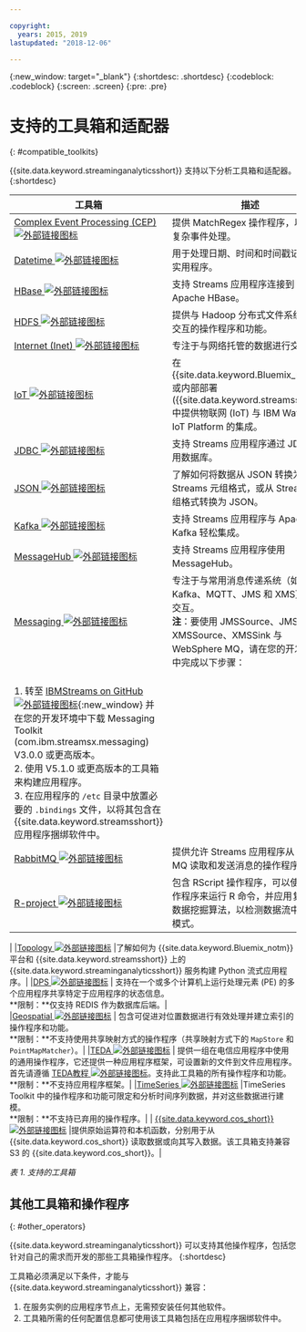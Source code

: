 ```yaml
---

copyright:
  years: 2015, 2019
lastupdated: "2018-12-06"

---
```


<!-- Attribute definitions -->
{:new_window: target="_blank"}
{:shortdesc: .shortdesc}
{:codeblock: .codeblock}
{:screen: .screen}
{:pre: .pre}

# 支持的工具箱和适配器
{: #compatible_toolkits}

{{site.data.keyword.streaminganalyticsshort}} 支持以下分析工具箱和适配器。
{:shortdesc}

|工具箱|描述|
| --------------------------------| --------------------------|
|[Complex Event Processing (CEP) ![外部链接图标](../../icons/launch-glyph.svg "外部链接图标")](https://ibm.co/2zOwODa)    |	提供 MatchRegex 操作程序，以执行复杂事件处理。|
|[Datetime ![外部链接图标](../../icons/launch-glyph.svg "外部链接图标")](https://ibmstreams.github.io/streamsx.datetime/)	|	用于处理日期、时间和时间戳记的一组实用程序。|
|[HBase ![外部链接图标](../../icons/launch-glyph.svg "外部链接图标")](http://ibmstreams.github.io/streamsx.hbase/)        |支持 Streams 应用程序连接到 Apache HBase。|
|[HDFS ![外部链接图标](../../icons/launch-glyph.svg "外部链接图标")](http://ibmstreams.github.io/streamsx.hdfs/)          |提供与 Hadoop 分布式文件系统进行交互的操作程序和功能。|
|[Internet (Inet) ![外部链接图标](../../icons/launch-glyph.svg "外部链接图标")](http://ibmstreams.github.io/streamsx.inet)|专注于与网络托管的数据进行交互。|
|[IoT ![外部链接图标](../../icons/launch-glyph.svg "外部链接图标")](http://ibmstreams.github.io/streamsx.iot/)            |在 {{site.data.keyword.Bluemix_notm}} 或内部部署 ({{site.data.keyword.streamsshort}}) 中提供物联网 (IoT) 与 IBM Watson IoT Platform 的集成。|
|[JDBC ![外部链接图标](../../icons/launch-glyph.svg "外部链接图标")](http://ibmstreams.github.io/streamsx.jdbc/)          |支持 Streams 应用程序通过 JDBC 使用数据库。|
|[JSON ![外部链接图标](../../icons/launch-glyph.svg "外部链接图标")](http://ibmstreams.github.io/streamsx.json/)          |了解如何将数据从 JSON 转换为 Streams 元组格式，或从 Streams 元组格式转换为 JSON。|
|[Kafka ![外部链接图标](../../icons/launch-glyph.svg "外部链接图标")](https://ibmstreams.github.io/streamsx.kafka/)       |支持 Streams 应用程序与 Apache Kafka 轻松集成。|
|[MessageHub ![外部链接图标](../../icons/launch-glyph.svg "外部链接图标")](https://ibmstreams.github.io/streamsx.messagehub/) |支持 Streams 应用程序使用 MessageHub。|
|[Messaging ![外部链接图标](../../icons/launch-glyph.svg "外部链接图标")](https://ibmstreams.github.io/streamsx.messaging/)   |  	专注于与常用消息传递系统（如 Kafka、MQTT、JMS 和 XMS）进行交互。<br>**注**：要使用 JMSSource、JMSSink、XMSSource、XMSSink 与 WebSphere MQ，请在您的开发环境中完成以下步骤：
<br>1. 转至 [IBMStreams on GitHub ![外部链接图标](../../icons/launch-glyph.svg "外部链接图标")](https://github.com/IBMStreams){:new_window} 并在您的开发环境中下载 Messaging Toolkit (com.ibm.streamsx.messaging) V3.0.0 或更高版本。<br>2. 使用 V5.1.0 或更高版本的工具箱来构建应用程序。<br>3. 在应用程序的 `/etc` 目录中放置必要的 `.bindings` 文件，以将其包含在 {{site.data.keyword.streamsshort}} 应用程序捆绑软件中。|
|[RabbitMQ ![外部链接图标](../../icons/launch-glyph.svg "外部链接图标")](https://ibmstreams.github.io/streamsx.rabbitmq/) |提供允许 Streams 应用程序从 Rabbit MQ 读取和发送消息的操作程序。|
|[R-project ![外部链接图标](../../icons/launch-glyph.svg "外部链接图标")](https://ibm.co/2rj2lKw)          	   	              |包含 RScript 操作程序，可以使用该操作程序来运行 R 命令，并应用复杂的数据挖掘算法，以检测数据流中的相关模式。
|
|[Topology ![外部链接图标](../../icons/launch-glyph.svg "外部链接图标")](http://ibmstreams.github.io/streamsx.topology/) |了解如何为 {{site.data.keyword.Bluemix_notm}} 平台和 {{site.data.keyword.streamsshort}} 上的 {{site.data.keyword.streaminganalyticsshort}} 服务构建 Python 流式应用程序。|
|[DPS ![外部链接图标](../../icons/launch-glyph.svg "外部链接图标")](http://ibmstreams.github.io/streamsx.dps/) |	 支持在一个或多个计算机上运行处理元素 (PE) 的多个应用程序共享特定于应用程序的状态信息。<br>**限制：**仅支持 REDIS 作为数据库后端。| 	 	 	
|[Geospatial ![外部链接图标](../../icons/launch-glyph.svg "外部链接图标")](https://www.ibm.com/support/knowledgecenter/en/SSCRJU_4.3.0/com.ibm.streams.toolkits.doc/spldoc/dita/tk$com.ibm.streams.geospatial/tk$com.ibm.streams.geospatial.html) 	     |	包含可促进对位置数据进行有效处理并建立索引的操作程序和功能。<br>**限制：**不支持使用共享映射方式的操作程序（共享映射方式下的 `MapStore` 和 `PointMapMatcher`）。|
|[TEDA ![外部链接图标](../../icons/launch-glyph.svg "外部链接图标")](https://www.ibm.com/support/knowledgecenter/en/SSCRJU_4.3.0/com.ibm.streams.toolkits.doc/spldoc/dita/tk$com.ibm.streams.teda/tk$com.ibm.streams.teda.html)	   | 	提供一组在电信应用程序中使用的通用操作程序，它还提供一种应用程序框架，可设置新的文件到文件应用程序。
首先请遵循 [TEDA教程 ![外部链接图标](../../icons/launch-glyph.svg "外部链接图标")](http://ibmstreams.github.io/streamsx.tutorial.teda/)。支持此工具箱的所有操作程序和功能。<br>**限制：**不支持应用程序框架。|
|[TimeSeries ![外部链接图标](../../icons/launch-glyph.svg "外部链接图标")](https://www.ibm.com/support/knowledgecenter/en/SSCRJU_4.3.0/com.ibm.streams.toolkits.doc/spldoc/dita/tk$com.ibm.streams.timeseries/tk$com.ibm.streams.timeseries.html)	 	  |TimeSeries Toolkit 中的操作程序和功能可限定和分析时间序列数据，并对这些数据进行建模。<br>**限制：**不支持已弃用的操作程序。|
| [{{site.data.keyword.cos_short}} ![外部链接图标](../../icons/launch-glyph.svg "外部链接图标")](https://bit.ly/2Ggp03T)	 	  |提供原始运算符和本机函数，分别用于从
{{site.data.keyword.cos_short}} 读取数据或向其写入数据。该工具箱支持兼容 S3 的 {{site.data.keyword.cos_short}}。|

*表 1. 支持的工具箱*

## 其他工具箱和操作程序
{: #other_operators}

{{site.data.keyword.streaminganalyticsshort}} 可以支持其他操作程序，包括您针对自己的需求而开发的那些工具箱操作程序。
{:shortdesc}

工具箱必须满足以下条件，才能与 {{site.data.keyword.streaminganalyticsshort}} 兼容：

1. 在服务实例的应用程序节点上，无需预安装任何其他软件。
2. 工具箱所需的任何配置信息都可使用该工具箱包括在应用程序捆绑软件中。

